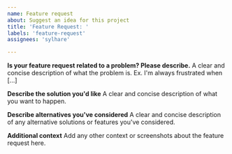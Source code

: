```yaml
---
name: Feature request
about: Suggest an idea for this project
title: 'Feature Request: '
labels: 'feature-request'
assignees: 'sylhare'

---
```


<!-- 
NOTE:

Limit this issue to not more than **one feature request** for clarity and discoverability.
Keep the issue concise and clear as much as possible.
Do NOT change the title, at any cost. Add your title but DO NOT remove the `Feature Request:` part.
-->

**Is your feature request related to a problem? Please describe.**
A clear and concise description of what the problem is. Ex. I'm always frustrated when [...]

**Describe the solution you'd like**
A clear and concise description of what you want to happen.

**Describe alternatives you've considered**
A clear and concise description of any alternative solutions or features you've considered.

**Additional context**
Add any other context or screenshots about the feature request here.